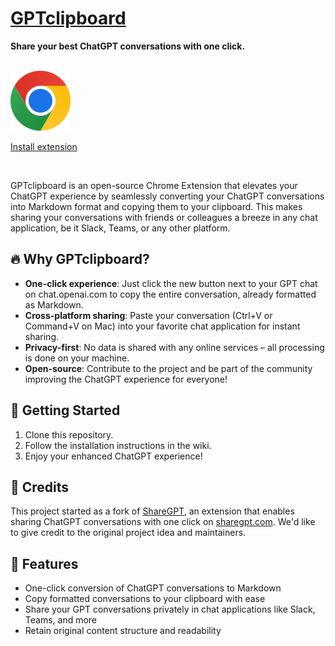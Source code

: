 # [GPTclipboard](https://sharegpt.com)

**Share your best ChatGPT conversations with one click.**

<br>

<a href="https://chrome.google.com/webstore/detail/sharegpt-share-your-chatg/daiacboceoaocpibfodeljbdfacokfjb" target="_blank" rel="noopener noreferrer">
  <img alt="Chrome extension logo" src="./chrome.svg">
  <p>Install extension</p>
</a>

<br>

GPTclipboard is an open-source Chrome Extension that elevates your ChatGPT experience by seamlessly converting your ChatGPT conversations into Markdown format and copying them to your clipboard. This makes sharing your conversations with friends or colleagues a breeze in any chat application, be it Slack, Teams, or any other platform.

## 🔥 Why GPTclipboard?
* **One-click experience**: Just click the new button next to your GPT chat on chat.openai.com to copy the entire conversation, already formatted as Markdown.
* **Cross-platform sharing**: Paste your conversation (Ctrl+V or Command+V on Mac) into your favorite chat application for instant sharing.
* **Privacy-first**: No data is shared with any online services – all processing is done on your machine.
* **Open-source**: Contribute to the project and be part of the community improving the ChatGPT experience for everyone!

## 🚀 Getting Started
1. Clone this repository.
1. Follow the installation instructions in the wiki.
1. Enjoy your enhanced ChatGPT experience!

## 🙏 Credits
This project started as a fork of [ShareGPT](https://github.com/domeccleston/sharegpt/), an extension that enables sharing ChatGPT conversations with one click on [sharegpt.com](https://sharegpt.com). We'd like to give credit to the original project idea and maintainers.

## 🌟 Features
* One-click conversion of ChatGPT conversations to Markdown
* Copy formatted conversations to your clipboard with ease
* Share your GPT conversations privately in chat applications like Slack, Teams, and more
* Retain original content structure and readability
